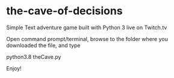 # the-cave-of-decisions
Simple Text adventure game built with Python 3 live on Twitch.tv

Open command prompt/terminal, browse to the folder where you downloaded the file, and type

python3.8 theCave.py

Enjoy!
